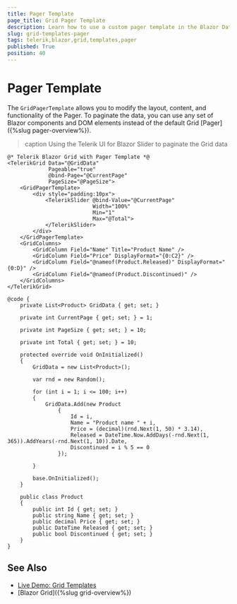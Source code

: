 ```yaml
---
title: Pager Template
page_title: Grid Pager Template
description: Learn how to use a custom pager template in the Blazor Data Grid. The template allows you to customize the layout, content, and functionality of the Pager UI component.
slug: grid-templates-pager
tags: telerik,blazor,grid,templates,pager
published: True
position: 40
---
```



# Pager Template

The `GridPagerTemplate` allows you to modify the layout, content, and functionality of the Pager. To paginate the data, you can use any set of Blazor components and DOM elements instead of the default Grid [Pager]({%slug pager-overview%}).


>caption Using the Telerik UI for Blazor Slider to paginate the Grid data

````CSHTML
@* Telerik Blazor Grid with Pager Template *@
<TelerikGrid Data="@GridData"
             Pageable="true"
             @bind-Page="@CurrentPage"
             PageSize="@PageSize">
    <GridPagerTemplate>
        <div style="padding:10px">
            <TelerikSlider @bind-Value="@CurrentPage"
                           Width="100%"
                           Min="1"
                           Max="@Total">
            </TelerikSlider>
        </div>
    </GridPagerTemplate>
    <GridColumns>
        <GridColumn Field="Name" Title="Product Name" />
        <GridColumn Field="Price" DisplayFormat="{0:C2}" />
        <GridColumn Field="@nameof(Product.Released)" DisplayFormat="{0:D}" />
        <GridColumn Field="@nameof(Product.Discontinued)" />
    </GridColumns>
</TelerikGrid>

@code {
    private List<Product> GridData { get; set; }

    private int CurrentPage { get; set; } = 1;

    private int PageSize { get; set; } = 10;

    private int Total { get; set; } = 10;

    protected override void OnInitialized()
    {
        GridData = new List<Product>();

        var rnd = new Random();

        for (int i = 1; i <= 100; i++)
        {
            GridData.Add(new Product
                {
                    Id = i,
                    Name = "Product name " + i,
                    Price = (decimal)(rnd.Next(1, 50) * 3.14),
                    Released = DateTime.Now.AddDays(-rnd.Next(1, 365)).AddYears(-rnd.Next(1, 10)).Date,
                    Discontinued = i % 5 == 0
                });

        }

        base.OnInitialized();
    }

    public class Product
    {
        public int Id { get; set; }
        public string Name { get; set; }
        public decimal Price { get; set; }
        public DateTime Released { get; set; }
        public bool Discontinued { get; set; }
    }
}
````

## See Also

 * [Live Demo: Grid Templates](https://demos.telerik.com/blazor-ui/grid/templates)
 * [Blazor Grid]({%slug grid-overview%})

